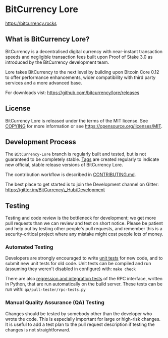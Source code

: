 BitCurrency Lore
=====================================

https://bitcurrency.rocks

What is BitCurrency Lore?
----------------

BitCurrency is a decentralised digital currency with near-instant transaction speeds and
negligible transaction fees built upon Proof of Stake 3.0 as introduced by the BitCurrency development team. 

Lore takes BitCurrency to the next level by building upon Bitcoin Core 0.12 to offer performance enhancements,
wider compatibility with third party services and a more advanced base.

For downloads vist: https://github.com/bitcurrency/lore/releases

License
-------

BitCurrency Lore is released under the terms of the MIT license. See [COPYING](COPYING) for more
information or see https://opensource.org/licenses/MIT.

Development Process
-------------------

The `BitCurrency-Lore` branch is regularly built and tested, but is not guaranteed to be
completely stable. [Tags](https://github.com/bitcurrency/lore/tags) are created
regularly to indicate new official, stable release versions of BitCurrency Lore.

The contribution workflow is described in [CONTRIBUTING.md](CONTRIBUTING.md).

The best place to get started is to join the Development channel on Gitter: https://gitter.im/BitCurrency\_Hub/Development

Testing
-------

Testing and code review is the bottleneck for development; we get more pull
requests than we can review and test on short notice. Please be patient and help out by testing
other people's pull requests, and remember this is a security-critical project where any mistake might cost people
lots of money.

### Automated Testing

Developers are strongly encouraged to write [unit tests](/doc/unit-tests.md) for new code, and to
submit new unit tests for old code. Unit tests can be compiled and run
(assuming they weren't disabled in configure) with: `make check`

There are also [regression and integration tests](/qa) of the RPC interface, written
in Python, that are run automatically on the build server.
These tests can be run with: `qa/pull-tester/rpc-tests.py`

### Manual Quality Assurance (QA) Testing

Changes should be tested by somebody other than the developer who wrote the
code. This is especially important for large or high-risk changes. It is useful
to add a test plan to the pull request description if testing the changes is
not straightforward.
